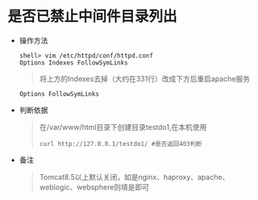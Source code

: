 # 是否已禁止中间件目录列出

* 操作方法
  ```
  shell> vim /etc/httpd/conf/httpd.conf  
  Options Indexes FollowSymLinks
  ```
  > 将上方的Indexes去掉（大约在331行）改成下方后重启apache服务
  ```
  Options FollowSymLinks
  ```
* 判断依据

  > 在/var/www/html目录下创建目录testdo1,在本机使用
  >
  > ```
  > curl http://127.0.0.1/testdo1/ #是否返回403判断
  > ```

* 备注

  > Tomcat8.5以上默认关闭，如是nginx、haproxy、apache、weblogic、websphere则填是即可



